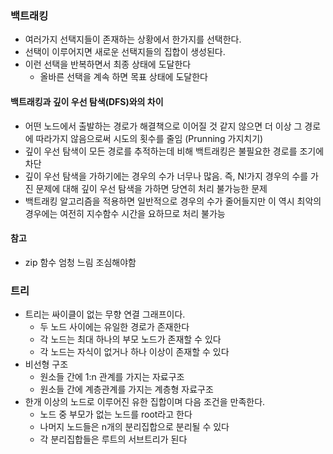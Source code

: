 ### 백트래킹
- 여러가지 선택지들이 존재하는 상황에서 한가지를 선택한다.
- 선택이 이루어지면 새로운 선택지들의 집합이 생성된다.
- 이런 선택을 반복하면서 최종 상태에 도달한다
  - 올바른 선택을 계속 하면 목표 상태에 도달한다

#### 백트래킹과 깊이 우선 탐색(DFS)와의 차이
- 어떤 노드에서 출발하는 경로가 해결책으로 이어질 것 같지 않으면 더 이상 그 경로에 따라가지 않음으로써 시도의 횟수를 줄임 (Prunning 가지치기)
- 깊이 우선 탐색이 모든 경로를 추적하는데 비해 백트래킹은 불필요한 경로를 조기에 차단
- 깊이 우선 탐색을 가하기에는 경우의 수가 너무나 많음. 즉, N!가지 경우의 수를 가진 문제에 대해 깊이 우선 탐색을 가하면 당연히 처리 불가능한 문제
- 백트래킹 알고리즘을 적용하면 일반적으로 경우의 수가 줄어들지만 이 역시 최악의 경우에는 여전히 지수함수 시간을 요하므로 처리 불가능

#### 참고
- zip 함수 엄청 느림 조심해야함

### 트리
- 트리는 싸이클이 없는 무향 연결 그래프이다.
  - 두 노드 사이에는 유일한 경로가 존재한다
  - 각 노드는 최대 하나의 부모 노드가 존재할 수 있다
  - 각 노드는 자식이 없거나 하나 이상이 존재할 수 있다
- 비선형 구조
  - 원소들 간에 1:n 관계를 가지는 자료구조
  - 원소들 간에 계층관계를 가지는 계층형 자료구조
- 한개 이상의 노드로 이루어진 유한 집합이며 다음 조건을 만족한다.
  - 노드 중 부모가 없는 노드를 root라고 한다
  - 나머지 노드들은 n개의 분리집합으로 분리될 수 있다
  - 각 분리집합들은 루트의 서브트리가 된다
